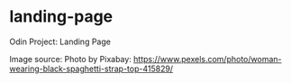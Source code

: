 # landing-page
Odin Project: Landing Page

Image source:
Photo by Pixabay: https://www.pexels.com/photo/woman-wearing-black-spaghetti-strap-top-415829/